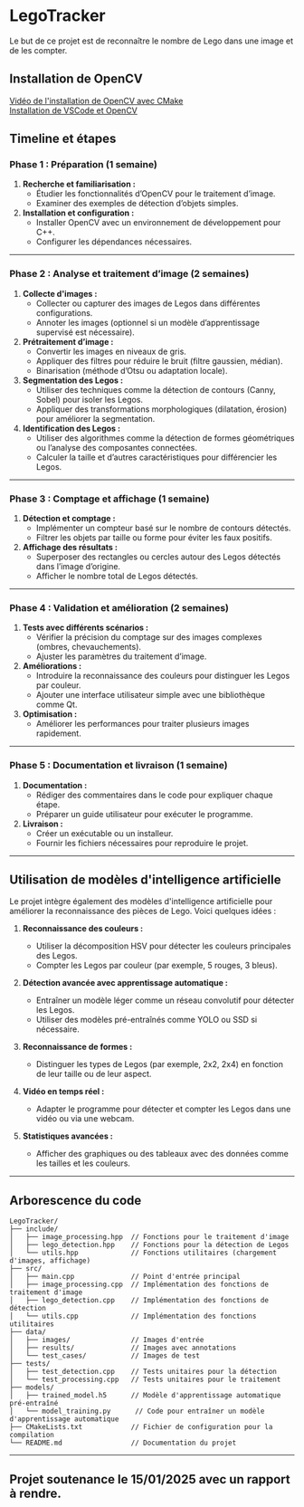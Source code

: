 # LegoTracker

Le but de ce projet est de reconnaître le nombre de Lego dans une image et de les compter.

## Installation de OpenCV

[Vidéo de l'installation de OpenCV avec CMake](https://youtu.be/EqoH3gspQGg)  
[Installation de VSCode et OpenCV](https://youtu.be/HQJlsmIUXOQ)

## **Timeline et étapes**

### **Phase 1 : Préparation (1 semaine)**

1. **Recherche et familiarisation :**
   - Étudier les fonctionnalités d’OpenCV pour le traitement d’image.
   - Examiner des exemples de détection d’objets simples.
2. **Installation et configuration :**
   - Installer OpenCV avec un environnement de développement pour C++.
   - Configurer les dépendances nécessaires.

---

### **Phase 2 : Analyse et traitement d’image (2 semaines)**

1. **Collecte d'images :**
   - Collecter ou capturer des images de Legos dans différentes configurations.
   - Annoter les images (optionnel si un modèle d’apprentissage supervisé est nécessaire).
2. **Prétraitement d’image :**
   - Convertir les images en niveaux de gris.
   - Appliquer des filtres pour réduire le bruit (filtre gaussien, médian).
   - Binarisation (méthode d’Otsu ou adaptation locale).
3. **Segmentation des Legos :**
   - Utiliser des techniques comme la détection de contours (Canny, Sobel) pour isoler les Legos.
   - Appliquer des transformations morphologiques (dilatation, érosion) pour améliorer la segmentation.
4. **Identification des Legos :**
   - Utiliser des algorithmes comme la détection de formes géométriques ou l’analyse des composantes connectées.
   - Calculer la taille et d’autres caractéristiques pour différencier les Legos.

---

### **Phase 3 : Comptage et affichage (1 semaine)**

1. **Détection et comptage :**
   - Implémenter un compteur basé sur le nombre de contours détectés.
   - Filtrer les objets par taille ou forme pour éviter les faux positifs.
2. **Affichage des résultats :**
   - Superposer des rectangles ou cercles autour des Legos détectés dans l’image d’origine.
   - Afficher le nombre total de Legos détectés.

---

### **Phase 4 : Validation et amélioration (2 semaines)**

1. **Tests avec différents scénarios :**
   - Vérifier la précision du comptage sur des images complexes (ombres, chevauchements).
   - Ajuster les paramètres du traitement d’image.
2. **Améliorations :**
   - Introduire la reconnaissance des couleurs pour distinguer les Legos par couleur.
   - Ajouter une interface utilisateur simple avec une bibliothèque comme Qt.
3. **Optimisation :**
   - Améliorer les performances pour traiter plusieurs images rapidement.

---

### **Phase 5 : Documentation et livraison (1 semaine)**

1. **Documentation :**
   - Rédiger des commentaires dans le code pour expliquer chaque étape.
   - Préparer un guide utilisateur pour exécuter le programme.
2. **Livraison :**
   - Créer un exécutable ou un installeur.
   - Fournir les fichiers nécessaires pour reproduire le projet.

---

## **Utilisation de modèles d'intelligence artificielle**

Le projet intègre également des modèles d'intelligence artificielle pour améliorer la reconnaissance des pièces de Lego. Voici quelques idées :

1. **Reconnaissance des couleurs :**
   - Utiliser la décomposition HSV pour détecter les couleurs principales des Legos.
   - Compter les Legos par couleur (par exemple, 5 rouges, 3 bleus).

2. **Détection avancée avec apprentissage automatique :**
   - Entraîner un modèle léger comme un réseau convolutif pour détecter les Legos.
   - Utiliser des modèles pré-entraînés comme YOLO ou SSD si nécessaire.

3. **Reconnaissance de formes :**
   - Distinguer les types de Legos (par exemple, 2x2, 2x4) en fonction de leur taille ou de leur aspect.

4. **Vidéo en temps réel :**
   - Adapter le programme pour détecter et compter les Legos dans une vidéo ou via une webcam.

5. **Statistiques avancées :**
   - Afficher des graphiques ou des tableaux avec des données comme les tailles et les couleurs.

---

## **Arborescence du code**

```
LegoTracker/
├── include/
│   ├── image_processing.hpp  // Fonctions pour le traitement d'image
│   ├── lego_detection.hpp    // Fonctions pour la détection de Legos
│   └── utils.hpp             // Fonctions utilitaires (chargement d'images, affichage)
├── src/
│   ├── main.cpp              // Point d'entrée principal
│   ├── image_processing.cpp  // Implémentation des fonctions de traitement d'image
│   ├── lego_detection.cpp    // Implémentation des fonctions de détection
│   └── utils.cpp             // Implémentation des fonctions utilitaires
├── data/
│   ├── images/               // Images d'entrée
│   ├── results/              // Images avec annotations
│   └── test_cases/           // Images de test
├── tests/
│   ├── test_detection.cpp    // Tests unitaires pour la détection
│   └── test_processing.cpp   // Tests unitaires pour le traitement
├── models/
│   ├── trained_model.h5      // Modèle d'apprentissage automatique pré-entraîné
│   └── model_training.py      // Code pour entraîner un modèle d'apprentissage automatique
├── CMakeLists.txt            // Fichier de configuration pour la compilation
└── README.md                 // Documentation du projet
```

---

## Projet soutenance le 15/01/2025 avec un rapport à rendre.